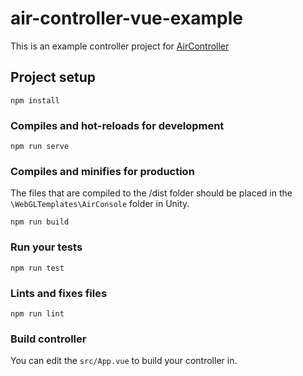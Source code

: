 # air-controller-vue-example

This is an example controller project for [AirController](https://github.com/crashkonijn/AirController)

## Project setup
```
npm install
```

### Compiles and hot-reloads for development
```
npm run serve
```

### Compiles and minifies for production
The files that are compiled to the /dist folder should be placed in the `\WebGLTemplates\AirConsole` folder in Unity.

```
npm run build
```

### Run your tests
```
npm run test
```

### Lints and fixes files
```
npm run lint
```

### Build controller
 
You can edit the `src/App.vue` to build your controller in. 

